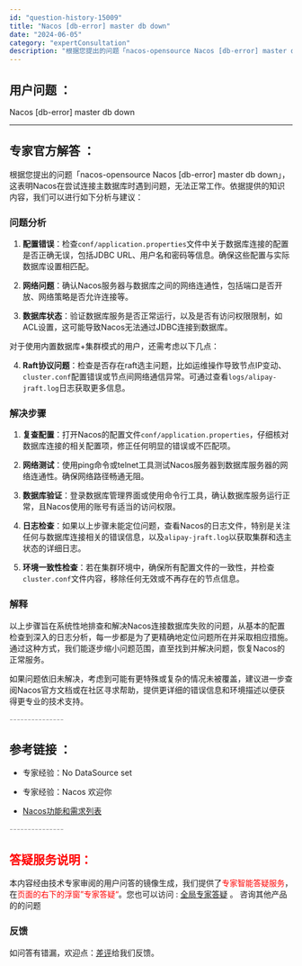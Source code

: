 ```yaml
---
id: "question-history-15009"
title: "Nacos [db-error] master db down"
date: "2024-06-05"
category: "expertConsultation"
description: "根据您提出的问题「nacos-opensource Nacos [db-error] master db down」，这表明Nacos在尝试连接主数据库时遇到问题，无法正常工作。依据提供的知识内容，我们可以进行如下分析与建议：### 问题分析1. **配置错误**：检查`conf/applicati"
---
```


## 用户问题 ： 
 Nacos [db-error] master db down  

---------------
## 专家官方解答 ：

根据您提出的问题「nacos-opensource Nacos [db-error] master db down」，这表明Nacos在尝试连接主数据库时遇到问题，无法正常工作。依据提供的知识内容，我们可以进行如下分析与建议：

### 问题分析
1. **配置错误**：检查`conf/application.properties`文件中关于数据库连接的配置是否正确无误，包括JDBC URL、用户名和密码等信息。确保这些配置与实际数据库设置相匹配。
   
2. **网络问题**：确认Nacos服务器与数据库之间的网络连通性，包括端口是否开放、网络策略是否允许连接等。

3. **数据库状态**：验证数据库服务是否正常运行，以及是否有访问权限限制，如ACL设置，这可能导致Nacos无法通过JDBC连接到数据库。

对于使用内置数据库+集群模式的用户，还需考虑以下几点：
   
4. **Raft协议问题**：检查是否存在raft选主问题，比如运维操作导致节点IP变动、`cluster.conf`配置错误或节点间网络通信异常。可通过查看`logs/alipay-jraft.log`日志获取更多信息。

### 解决步骤
1. **复查配置**：打开Nacos的配置文件`conf/application.properties`，仔细核对数据库连接的相关配置项，修正任何明显的错误或不匹配项。

2. **网络测试**：使用ping命令或telnet工具测试Nacos服务器到数据库服务器的网络连通性。确保网络路径畅通无阻。

3. **数据库验证**：登录数据库管理界面或使用命令行工具，确认数据库服务运行正常，且Nacos使用的账号有适当的访问权限。

4. **日志检查**：如果以上步骤未能定位问题，查看Nacos的日志文件，特别是关注任何与数据库连接相关的错误信息，以及`alipay-jraft.log`以获取集群和选主状态的详细日志。

5. **环境一致性检查**：若在集群环境中，确保所有配置文件的一致性，并检查`cluster.conf`文件内容，移除任何无效或不再存在的节点信息。

### 解释
以上步骤旨在系统性地排查和解决Nacos连接数据库失败的问题，从基本的配置检查到深入的日志分析，每一步都是为了更精确地定位问题所在并采取相应措施。通过这种方式，我们能逐步缩小问题范围，直至找到并解决问题，恢复Nacos的正常服务。

如果问题依旧未解决，考虑到可能有更特殊或复杂的情况未被覆盖，建议进一步查阅Nacos官方文档或在社区寻求帮助，提供更详细的错误信息和环境描述以便获得更专业的技术支持。


<font color="#949494">---------------</font> 


## 参考链接 ：

* 专家经验：No DataSource set 
 
 * 专家经验：Nacos 欢迎你 
 
 * [Nacos功能和需求列表](https://nacos.io/docs/latest/archive/feature-list)


 <font color="#949494">---------------</font> 
 


## <font color="#FF0000">答疑服务说明：</font> 

本内容经由技术专家审阅的用户问答的镜像生成，我们提供了<font color="#FF0000">专家智能答疑服务</font>，在<font color="#FF0000">页面的右下的浮窗”专家答疑“</font>。您也可以访问 : [全局专家答疑](https://answer.opensource.alibaba.com/docs/intro) 。 咨询其他产品的的问题

### 反馈
如问答有错漏，欢迎点：[差评](https://ai.nacos.io/user/feedbackByEnhancerGradePOJOID?enhancerGradePOJOId=15062)给我们反馈。
